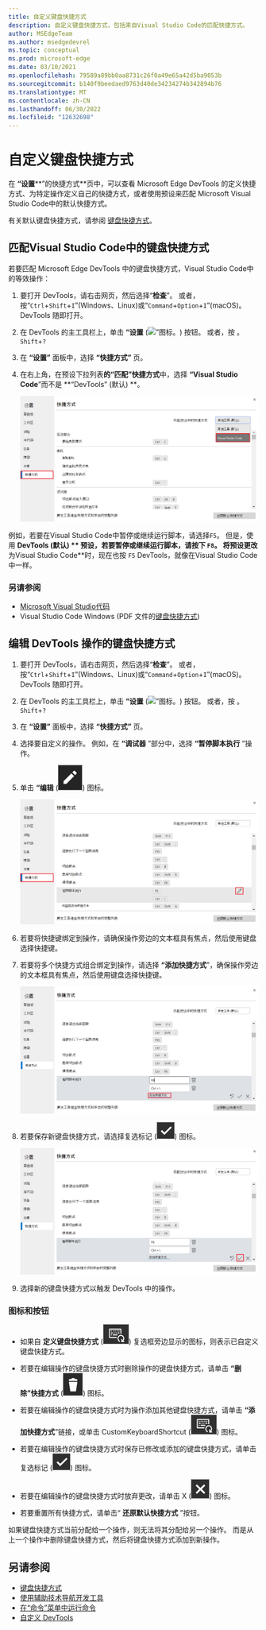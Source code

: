 ```yaml
---
title: 自定义键盘快捷方式
description: 自定义键盘快捷方式，包括来自Visual Studio Code的匹配快捷方式。
author: MSEdgeTeam
ms.author: msedgedevrel
ms.topic: conceptual
ms.prod: microsoft-edge
ms.date: 03/10/2021
ms.openlocfilehash: 79589a89bb0aa8731c26f0a49e65a42d5ba9053b
ms.sourcegitcommit: b140f9beedaed9763d40de34234274b342894b76
ms.translationtype: MT
ms.contentlocale: zh-CN
ms.lasthandoff: 06/30/2022
ms.locfileid: "12632698"
---
```

# <a name="customize-keyboard-shortcuts"></a>自定义键盘快捷方式

在 **“设置****”的快捷方式**页中，可以查看 Microsoft Edge DevTools 的定义快捷方式、为特定操作定义自己的快捷方式，或者使用预设来匹配 Microsoft Visual Studio Code中的默认快捷方式。

有关默认键盘快捷方式，请参阅 [键盘快捷方式](../shortcuts/index.md)。


<!-- ====================================================================== -->
## <a name="match-keyboard-shortcuts-from-visual-studio-code"></a>匹配Visual Studio Code中的键盘快捷方式

若要匹配 Microsoft Edge DevTools 中的键盘快捷方式，Visual Studio Code中的等效操作：

1. 要打开 DevTools，请右击网页，然后选择“**检查**”。  或者，按“`Ctrl`+`Shift`+`I`”(Windows、Linux)或“`Command`+`Option`+`I`”(macOS)。  DevTools 随即打开。

1. 在 DevTools 的主工具栏上，单击 **“设置** (![”图标。](../media/settings-gear-icon-light-theme.png)) 按钮。  或者，按 。`Shift`+`?`

1. 在 **“设置”** 面板中，选择 **“快捷方式”** 页。

1. 在右上角，在预设下拉列表**的“匹配”快捷方式**中，选择 **“Visual Studio Code**”而不是 **“DevTools” (默认) **。

   ![将 DevTools 中的键盘快捷方式匹配为Visual Studio Code。](../media/match-keyboard-shortcuts-visual-studio-code.msft.png)

例如，若要在Visual Studio Code中暂停或继续运行脚本，请选择`F5`。  但是，使用 **DevTools (默认) ** 预设，若要暂停或继续运行脚本，请按下 `F8`。  将预设更改**为Visual Studio Code**时，现在也按 `F5` DevTools，就像在Visual Studio Code中一样。

### <a name="see-also"></a>另请参阅

* [Microsoft Visual Studio代码](https://code.visualstudio.com)
* Visual Studio Code Windows (PDF 文件的[键盘快捷方式](https://code.visualstudio.com/shortcuts/keyboard-shortcuts-windows.pdf)) 


<!-- ====================================================================== -->
## <a name="edit-the-keyboard-shortcut-for-a-devtools-action"></a>编辑 DevTools 操作的键盘快捷方式

1. 要打开 DevTools，请右击网页，然后选择“**检查**”。  或者，按“`Ctrl`+`Shift`+`I`”(Windows、Linux)或“`Command`+`Option`+`I`”(macOS)。  DevTools 随即打开。

1. 在 DevTools 的主工具栏上，单击 **“设置** (![”图标。](../media/settings-gear-icon-light-theme.png)) 按钮。  或者，按 。`Shift`+`?`

1. 在 **“设置”** 面板中，选择 **“快捷方式”** 页。

1. 选择要自定义的操作。  例如，在 **“调试器** ”部分中，选择 **“暂停脚本执行** ”操作。

1. 单击 **“编辑** (![EditKeyboardShortcut。](../media/edit-keyboard-shortcut-icon.msft.png)) 图标。

   ![从“设置”中的“快捷方式”页中选择要自定义的操作。](../media/experiments-custom-keyboard-shortcuts-select-action.msft.png)

1. 若要将快捷键绑定到操作，请确保操作旁边的文本框具有焦点，然后使用键盘选择快捷键。

1. 若要将多个快捷方式组合绑定到操作，请选择 **“添加快捷方式**”，确保操作旁边的文本框具有焦点，然后使用键盘选择快捷键。

   ![选择要分配给操作的密钥。](../media/experiments-custom-keyboard-shortcuts-enter-key.msft.png)

1. 若要保存新键盘快捷方式，请选择复选标记 (![CheckmarkKeyboardShortcut。](../media/checkmark-keyboard-shortcut-icon.msft.png)) 图标。

   ![选择复选标记图标以保存新键盘快捷方式](../media/experiments-custom-keyboard-shortcuts-save-shortcut.msft.png)

1. 选择新的键盘快捷方式以触发 DevTools 中的操作。


### <a name="icons-and-buttons"></a>图标和按钮

<!-- keep in same order as screenshot: -->

*  如果自 **定义键盘快捷方式** (![CustomKeyboardShortcut。](../media/custom-keyboard-shortcut-icon.msft.png)) 复选框旁边显示的图标，则表示已自定义键盘快捷方式。

*  若要在编辑操作的键盘快捷方式时删除操作的键盘快捷方式，请单击 **“删除”快捷方式** (![DeleteKeyboardShortcut。](../media/delete-keyboard-shortcut-icon.msft.png)) 图标。

*  若要在编辑操作的键盘快捷方式时为操作添加其他键盘快捷方式，请单击 **“添加快捷方式**”链接，或单击 CustomKeyboardShortcut (![**自定义键盘快捷方式**。](../media/custom-keyboard-shortcut-icon.msft.png)) 图标。

*  若要在编辑操作的键盘快捷方式时保存已修改或添加的键盘快捷方式，请单击复选标记 (![CheckmarkKeyboardShortcut。](../media/checkmark-keyboard-shortcut-icon.msft.png)) 图标。

*  若要在编辑操作的键盘快捷方式时放弃更改，请单击 X (![XKeyboardShortcut。](../media/discard-changes-keyboard-shortcut-icon.msft.png)) 图标。

*  若要重置所有快捷方式，请单击“ **还原默认快捷方式** ”按钮。

如果键盘快捷方式当前分配给一个操作，则无法将其分配给另一个操作。  而是从上一个操作中删除键盘快捷方式，然后将键盘快捷方式添加到新操作。


<!-- ====================================================================== -->
## <a name="see-also"></a>另请参阅

* [键盘快捷方式](../shortcuts/index.md)
* [使用辅助技术导航开发工具](../accessibility/navigation.md)
* [在“命令”菜单中运行命令](../command-menu/index.md)
* [自定义 DevTools](index.md#settings)

